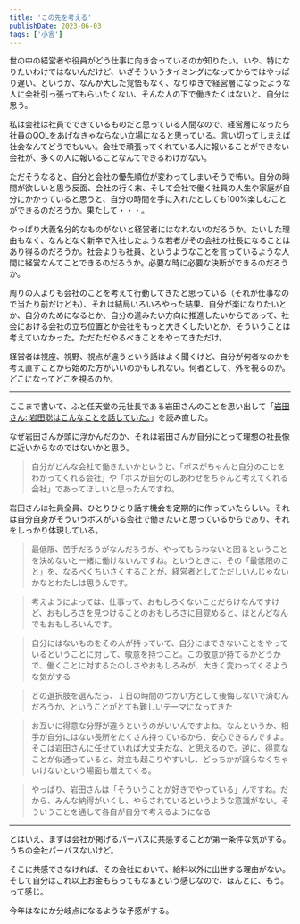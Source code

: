 ```yaml
---
title: 'この先を考える'
publishDate: 2023-06-03
tags: ['小言']
---
```


世の中の経営者や役員がどう仕事に向き合っているのか知りたい。いや、特になりたいわけではないんだけど、いざそういうタイミングになってからではやっぱり遅い、というか、なんか大した覚悟もなく、なりゆきで経営層になったような人に会社引っ張ってもらいたくない、そんな人の下で働きたくはないと、自分は思う。

私は会社は社員でできているものだと思っている人間なので、経営層になったら社員のQOLをあげなきゃならない立場になると思っている。言い切ってしまえば社会なんてどうでもいい。会社で頑張ってくれている人に報いることができない会社が、多くの人に報いることなんてできるわけがない。

ただそうなると、自分と会社の優先順位が変わってしまいそうで怖い。自分の時間が欲しいと思う反面、会社の行く末、そして会社で働く社員の人生や家庭が自分にかかっていると思うと、自分の時間を手に入れたとしても100%楽しむことができるのだろうか。果たして・・・。

やっぱり大義名分的なものがないと経営者にはなれないのだろうか。たいした理由もなく、なんとなく新卒で入社したような若者がその会社の社長になることはあり得るのだろうか。社会よりも社員、というようなことを言っているような人間に経営なんてことできるのだろうか。必要な時に必要な決断ができるのだろうか。

周りの人よりも会社のことを考えて行動してきたと思っている（それが仕事なので当たり前だけども）、それは結局いろいろやった結果、自分が楽になりたいとか、自分のためになるとか、自分の進みたい方向に推進したいからであって、社会における会社の立ち位置とか会社をもっと大きくしたいとか、そういうことは考えていなかった。ただただやるべきことをやってきただけ。

経営者は視座、視野、視点が違うという話はよく聞くけど、自分が何者なのかを考え直すことから始めた方がいいのかもしれない。何者として、外を視るのか。どこになってどこを視るのか。

---

ここまで書いて、ふと任天堂の元社長である岩田さんのことを思い出して「[岩田さん: 岩田聡はこんなことを話していた。](https://www.amazon.co.jp/dp/B07W3TQ4RB/)」を読み直した。

なぜ岩田さんが頭に浮かんだのか、それは岩田さんが自分にとって理想の社長像に近いからなのではないかと思う。

> 自分がどんな会社で働きたいかというと、「ボスがちゃんと自分のことをわかってくれる会社」や「ボスが自分のしあわせをちゃんと考えてくれる会社」であってほしいと思ったんですね。

岩田さんは社員全員、ひとりひとり話す機会を定期的に作っていたらしい。それは自分自身がそういうボスがいる会社で働きたいと思っているからであり、それをしっかり体現している。

> 最低限、苦手だろうがなんだろうが、やってもらわないと困るということを決めないと一緒に働けないんですね。というときに、その「最低限のこと」を、なるべくちいさくすることが、経営者としてただしいんじゃないかなとわたしは思うんです。



> 考えようによっては、仕事って、おもしろくないことだらけなんですけど、おもしろさを見つけることのおもしろさに目覚めると、ほとんどなんでもおもしろいんです。

> 自分にはないものをその人が持っていて、自分にはできないことをやっているということに対して、敬意を持つこと。この敬意が持てるかどうかで、働くことに対するたのしさやおもしろみが、大きく変わってくるような気がする

> どの選択肢を選んだら、１日の時間のつかい方として後悔しないで済むんだろうか、ということがとても難しいテーマになってきた

> お互いに得意な分野が違うというのがいいんですよね。なんというか、相手が自分にはない長所をたくさん持っているから、安心できるんですよ。そこは岩田さんに任せていれば大丈夫だな、と思えるので。逆に、得意なことが似通っていると、対立も起こりやすいし、どっちかが譲らなくちゃいけないという場面も増えてくる。

> やっぱり、岩田さんは「そういうことが好きでやっている」んですね。だから、みんな納得がいくし、やらされているというような意識がない。そういうことを通して各自が自分で考えるようになる

---

とはいえ、まずは会社が掲げるパーパスに共感することが第一条件な気がする。うちの会社パーパスないけど。

そこに共感できなければ、その会社において、給料以外に出世する理由がない。そして自分はこれ以上お金もらってもなぁという感じなので、ほんとに、もう。って感じ。

今年はなにか分岐点になるような予感がする。

